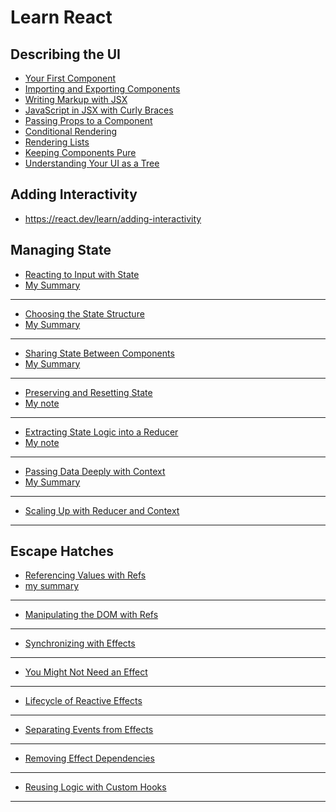 # Learn React

## Describing the UI

- [Your First Component](https://react.dev/learn/your-first-component)
- [Importing and Exporting Components](https://react.dev/learn/importing-and-exporting-components)
- [Writing Markup with JSX](https://react.dev/learn/writing-markup-with-jsx)
- [JavaScript in JSX with Curly Braces](https://react.dev/learn/javascript-in-jsx-with-curly-braces)
- [Passing Props to a Component](https://react.dev/learn/passing-props-to-a-component)
- [Conditional Rendering](https://react.dev/learn/conditional-rendering)
- [Rendering Lists](https://react.dev/learn/rendering-lists)
- [Keeping Components Pure](https://react.dev/learn/keeping-components-pure)
- [Understanding Your UI as a Tree](https://react.dev/learn/understanding-your-ui-as-a-tree)

## Adding Interactivity

- https://react.dev/learn/adding-interactivity

## Managing State

- [Reacting to Input with State](https://react.dev/learn/reacting-to-input-with-state)
- [My Summary](./src/managing-state/Reacting-input-with-state.md)
<hr />

- [Choosing the State Structure](https://react.dev/learn/choosing-the-state-structure)
- [My Summary](./src/managing-state/StateStructure.md)
<hr />

- [Sharing State Between Components](https://react.dev/learn/sharing-state-between-components)
- [My Summary](./src/managing-state/SharingStateBtwComp.md)
<hr />

- [Preserving and Resetting State](https://react.dev/learn/preserving-and-resetting-state)
- [My note](./src/managing-state/Preserving.md)
<hr />

- [Extracting State Logic into a Reducer](https://react.dev/learn/reusing-logic-with-custom-hooks)
- [My note](./src/managing-state/Reducer.md)

<hr />

- [Passing Data Deeply with Context](https://react.dev/learn/passing-data-deeply-with-context)
- [My Summary](./src/managing-state/Context.md)

<hr />

- [Scaling Up with Reducer and Context](https://react.dev/learn/scaling-up-with-reducer-and-context)
<hr />

## Escape Hatches

- [Referencing Values with Refs](https://react.dev/learn/referencing-values-with-refs)
- [my summary](./src/Escape-Hatches/useState-vs-useRef.md)

<hr />

- [Manipulating the DOM with Refs](https://react.dev/learn/manipulating-the-dom-with-refs)
<hr />

- [Synchronizing with Effects](https://react.dev/learn/synchronizing-with-effects)
<hr />

- [You Might Not Need an Effect](https://react.dev/learn/you-might-not-need-an-effect)
<hr />

- [Lifecycle of Reactive Effects](https://react.dev/learn/lifecycle-of-reactive-effects)
<hr />

- [Separating Events from Effects](https://react.dev/learn/separating-events-from-effects)
<hr />

- [Removing Effect Dependencies](https://react.dev/learn/removing-effect-dependencies)
<hr />

- [Reusing Logic with Custom Hooks](https://react.dev/learn/reusing-logic-with-custom-hooks)
<hr />
